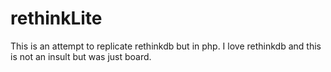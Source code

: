 rethinkLite
===========

This is an attempt to replicate rethinkdb but in php. I love rethinkdb and this is not an insult but was just board.
